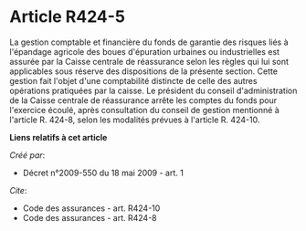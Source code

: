 # Article R424-5

La gestion comptable et financière du fonds de garantie des risques liés à l'épandage agricole des boues d'épuration urbaines
ou industrielles est assurée par la Caisse centrale de réassurance selon les règles qui lui sont applicables sous réserve des
dispositions de la présente section. Cette gestion fait l'objet d'une comptabilité distincte de celle des autres opérations
pratiquées par la caisse. Le président du conseil d'administration de la Caisse centrale de réassurance arrête les comptes du
fonds pour l'exercice écoulé, après consultation du conseil de gestion mentionné à l'article R. 424-8, selon les modalités
prévues à l'article R. 424-10.

**Liens relatifs à cet article**

_Créé par_:

  - Décret n°2009-550 du 18 mai 2009 - art. 1

_Cite_:

  - Code des assurances - art. R424-10
  - Code des assurances - art. R424-8
